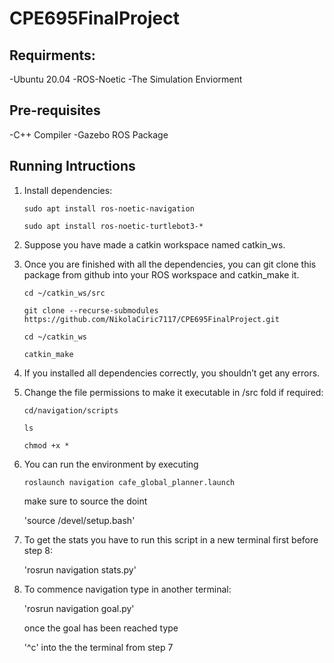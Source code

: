 # CPE695FinalProject

## Requirments:
-Ubuntu 20.04
-ROS-Noetic
-The Simulation Enviorment

## Pre-requisites
-C++ Compiler
-Gazebo ROS Package


## Running Intructions
1. Install dependencies:

    `sudo apt install ros-noetic-navigation`

    `sudo apt install ros-noetic-turtlebot3-*`

2. Suppose you have made a catkin workspace named catkin_ws.
3. Once you are finished with all the dependencies, you can git clone this package from github into your ROS workspace and catkin_make it.

    `cd ~/catkin_ws/src`

    `git clone --recurse-submodules https://github.com/NikolaCiric7117/CPE695FinalProject.git`

    `cd ~/catkin_ws`

    `catkin_make`
4. If you installed all dependencies correctly, you shouldn’t get any errors.
5. Change the file permissions to make it executable in /src fold if required:

   `cd/navigation/scripts`

    `ls`

    `chmod +x *`
6. You can run the environment by executing

    `roslaunch navigation cafe_global_planner.launch`


   make sure to source the doint

   'source /devel/setup.bash'

7. To get the stats you have to run this script in a new terminal first before step 8:

   'rosrun navigation stats.py'

8. To commence navigation type in another terminal:

   'rosrun navigation goal.py'

   once the goal has been reached type

   '^c' into the the terminal from step 7





   
